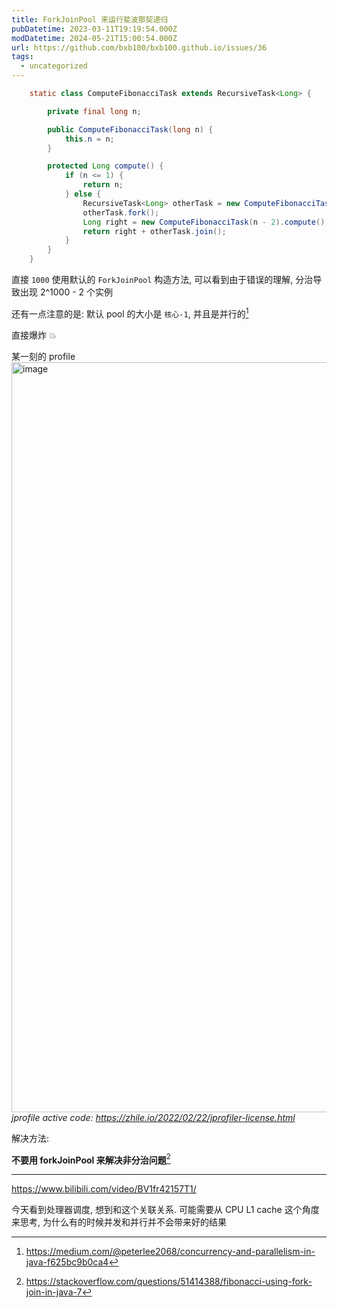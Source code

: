 ```yaml
---
title: ForkJoinPool 来运行斐波那契递归
pubDatetime: 2023-03-11T19:19:54.000Z
modDatetime: 2024-05-21T15:00:54.000Z
url: https://github.com/bxb100/bxb100.github.io/issues/36
tags:
  - uncategorized
---
```


```java
	static class ComputeFibonacciTask extends RecursiveTask<Long> {

		private final long n;

		public ComputeFibonacciTask(long n) {
			this.n = n;
		}

		protected Long compute() {
			if (n <= 1) {
				return n;
			} else {
				RecursiveTask<Long> otherTask = new ComputeFibonacciTask(n - 1);
				otherTask.fork();
				Long right = new ComputeFibonacciTask(n - 2).compute();
				return right + otherTask.join();
			}
		}
	}
```

直接 `1000` 使用默认的 `ForkJoinPool` 构造方法, 可以看到由于错误的理解, 分治导致出现 2^1000 - 2 个实例

还有一点注意的是: 默认 pool 的大小是 `核心-1`, 并且是并行的[^1]

直接爆炸 💥

某一刻的 profile
<img width="1200" alt="image" src="https://user-images.githubusercontent.com/20685961/224507439-14d808e3-491d-47f4-bfba-67fc1d2044ac.png">
_jprofile active code: https://zhile.io/2022/02/22/jprofiler-license.html_

解决方法:

**不要用 forkJoinPool 来解决非分治问题**[^2]

---

<a id='issuecomment-2122838098'></a>
https://www.bilibili.com/video/BV1fr42157T1/

今天看到处理器调度, 想到和这个关联关系. 可能需要从 CPU L1 cache 这个角度来思考, 为什么有的时候并发和并行并不会带来好的结果

[^1]: https://medium.com/@peterlee2068/concurrency-and-parallelism-in-java-f625bc9b0ca4

[^2]: https://stackoverflow.com/questions/51414388/fibonacci-using-fork-join-in-java-7
